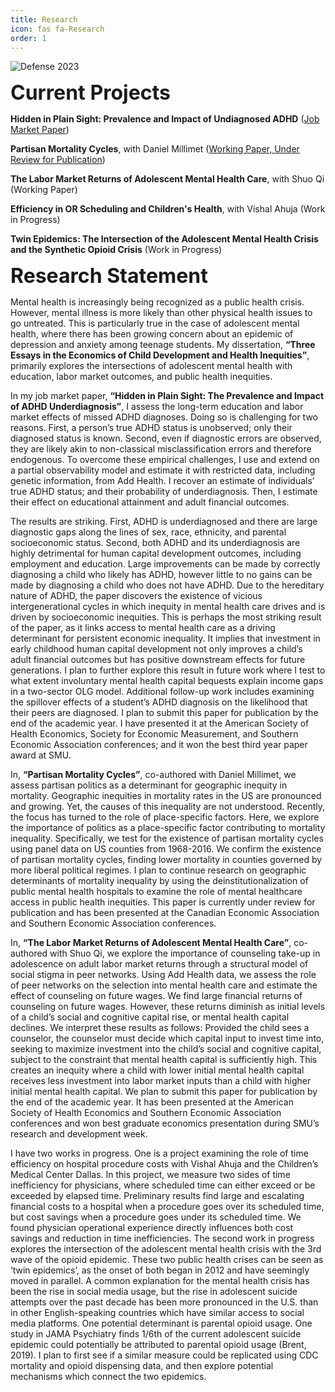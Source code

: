 ```yaml
---
title: Research
icon: fas fa-Research
order: 1
---
```


<img src="https://pbs.twimg.com/media/Ft8ezThaQAguPfL?format=jpg&name=large" alt="Defense 2023">

<font size="6"><b>Current Projects</b></font>

<b>Hidden in Plain Sight: Prevalence and Impact of Undiagnosed ADHD</b> (<a href="https://drive.google.com/file/d/1M3ZwCkzAf1pTwHQLbebjedDAXZl1jtaL/view?usp=sharing">Job Market Paper</a>)

<b>Partisan Mortality Cycles</b>, with Daniel Millimet (<a href="https://smu.app.box.com/s/114p6kflefc2j1ul5ixsff633g1xmfc3">Working Paper, Under Review for Publication</a>)

<b>The Labor Market Returns of Adolescent Mental Health Care</b>, with Shuo Qi (Working Paper)

<b>Efficiency in OR Scheduling and Children's Health</b>, with Vishal Ahuja (Work in Progress)

<b>Twin Epidemics: The Intersection of the Adolescent Mental Health Crisis and the Synthetic Opioid Crisis</b> (Work in Progress)

<font size="6"><b>Research Statement</b></font>

Mental health is increasingly being recognized as a public health crisis. However, mental illness is more likely than other physical health issues to go untreated. This is particularly true in the case of adolescent mental health, where there has been growing concern about an epidemic of depression and anxiety among teenage students. My dissertation, <b>“Three Essays in the Economics of Child Development and Health Inequities”</b>, primarily explores the intersections of adolescent mental health with education, labor market outcomes, and public health inequities.

In my job market paper, <b>“Hidden in Plain Sight: The Prevalence and Impact of ADHD Underdiagnosis”</b>, I assess the long-term education and labor market effects of missed ADHD diagnoses. Doing so is challenging for two reasons. First, a person’s true ADHD status is unobserved; only their diagnosed status is known. Second, even if diagnostic errors are observed, they are likely akin to non-classical misclassification errors and therefore endogenous. To overcome these empirical challenges, I use and extend on a partial observability model and estimate it with restricted data, including genetic information, from Add Health. I recover an estimate of individuals’ true ADHD status; and their probability of underdiagnosis. Then, I estimate their effect on educational attainment and adult financial outcomes. 

The results are striking. First, ADHD is underdiagnosed and there are large diagnostic gaps along the lines of sex, race, ethnicity, and parental socioeconomic status. Second, both ADHD and its underdiagnosis are highly detrimental for human capital development outcomes, including employment and education. Large improvements can be made by correctly diagnosing a child who likely has ADHD, however little to no gains can be made by diagnosing a child who does not have ADHD. 
Due to the hereditary nature of ADHD, the paper discovers the existence of vicious intergenerational cycles in which inequity in mental health care drives and is driven by socioeconomic inequities. This is perhaps the most striking result of the paper, as it links access to mental health care as a driving determinant for persistent economic inequality. It implies that investment in early childhood human capital development not only improves a child’s adult financial outcomes but has positive downstream effects for future generations. I plan to further explore this result in future work where I test to what extent involuntary mental health capital bequests explain income gaps in a two-sector OLG model. Additional follow-up work includes examining the spillover effects of a student’s ADHD diagnosis on the likelihood that their peers are diagnosed. I plan to submit this paper for publication by the end of the academic year. I have presented it at the American Society of Health Economics, Society for Economic Measurement, and Southern Economic Association conferences; and it won the best third year paper award at SMU.

In, <b>“Partisan Mortality Cycles”</b>, co-authored with Daniel Millimet, we assess partisan politics as a determinant for geographic inequity in mortality. Geographic inequities in mortality rates in the US are pronounced and growing. Yet, the causes of this inequality are not understood. Recently, the focus has turned to the role of place-specific factors. Here, we explore the importance of politics as a place-specific factor contributing to mortality inequality. Specifically, we test for the existence of partisan mortality cycles using panel data on US counties from 1968-2016. We confirm the existence of partisan mortality cycles, finding lower mortality in counties governed by more liberal political regimes. I plan to continue research on geographic determinants of mortality inequality by using the deinstitutionalization of public mental health hospitals to examine the role of mental healthcare access in public health inequities. This paper is currently under review for publication and has been presented at the Canadian Economic Association and Southern Economic Association conferences.
 
In, <b>“The Labor Market Returns of Adolescent Mental Health Care”</b>, co-authored with Shuo Qi, we explore the importance of counseling take-up in adolescence on adult labor market returns through a structural model of social stigma in peer networks. Using Add Health data, we assess the role of peer networks on the selection into mental health care and estimate the effect of counseling on future wages. We find large financial returns of counseling on future wages. However, these returns diminish as initial levels of a child’s social and cognitive capital rise, or mental health capital declines. We interpret these results as follows: Provided the child sees a counselor, the counselor must decide which capital input to invest time into, seeking to maximize investment into the child’s social and cognitive capital, subject to the constraint that mental health capital is sufficiently high. This creates an inequity where a child with lower initial mental health capital receives less investment into labor market inputs than a child with higher initial mental health capital. We plan to submit this paper for publication by the end of the academic year. It has been presented at the American Society of Health Economics and Southern Economic Association conferences and won best graduate economics presentation during SMU’s research and development week.

I have two works in progress. One is a project examining the role of time efficiency on hospital procedure costs with Vishal Ahuja and the Children’s Medical Center Dallas. In this project, we measure two sides of time inefficiency for physicians, where scheduled time can either exceed or be exceeded by elapsed time. Preliminary results find large and escalating financial costs to a hospital when a procedure goes over its scheduled time, but cost savings when a procedure goes under its scheduled time. We found physician operational experience directly influences both cost savings and reduction in time inefficiencies.
The second work in progress explores the intersection of the adolescent mental health crisis with the 3rd wave of the opioid epidemic. These two public health crises can be seen as ‘twin epidemics’, as the onset of both began in 2012 and have seemingly moved in parallel. A common explanation for the mental health crisis has been the rise in social media usage, but the rise in adolescent suicide attempts over the past decade has been more pronounced in the U.S. than in other English-speaking countries which have similar access to social media platforms. One potential determinant is parental opioid usage. One study in JAMA Psychiatry finds 1/6th of the current adolescent suicide epidemic could potentially be attributed to parental opioid usage (Brent, 2019). I plan to first see if a similar measure could be replicated using CDC mortality and opioid dispensing data, and then explore potential mechanisms which connect the two epidemics. 

